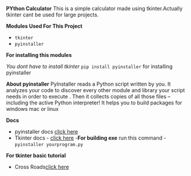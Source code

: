 **PYthon Calculator**
This is a simple calculator made using tkinter.Actually tkinter cant be used for large projects.


**Modules Used For This Project**
- `tkinter`
- `pyinstaller`


**For installing this modules**


*You dont have to install tkinter*
`pip install pyinstaller` for installing pyinstaller


**About pyinstaller**
PyInstaller reads a Python script written by you. It analyzes your code to discover every other module and library your script needs in order to execute
. Then it collects copies of all those files – including the active Python interpreter!
It helps you to build packages for windows mac or linux


**Docs**
- pyinstaller docs [click here](https://www.pyinstaller.org/documentation.html)
- Tkinter docs - [click here](https://docs.python.org/3/library/tk.html)
-**For building exe**
run this command - `pyinstaller yourprogram.py`


**For tkinter basic tutorial**
- Cross Roads[click here](https://www.youtube.com/watch?v=NMSRifzm7AQ)